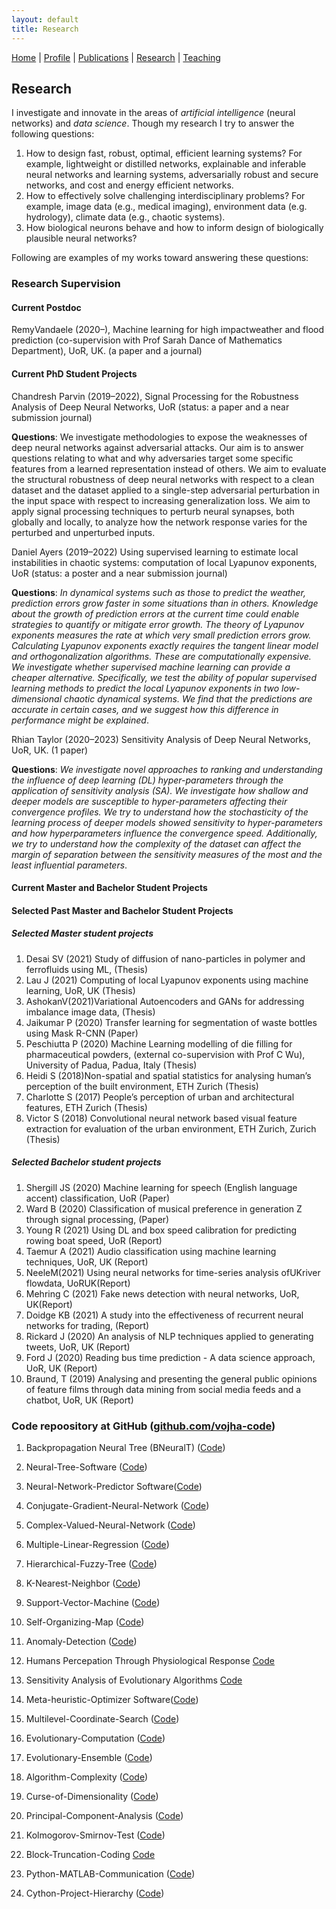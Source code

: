 ```yaml
---
layout: default
title: Research
---
```

<a href="{{site.baseurl}}/index">Home</a> | 
<a href="{{site.baseurl}}/profile">Profile</a> | 
<a href="{{site.baseurl}}/publications">Publications</a> | 
<a href="{{site.baseurl}}/research">Research</a> | 
<a href="{{site.baseurl}}/teaching">Teaching</a>

## Research

I investigate and innovate in the areas of _artificial intelligence_ (neural networks) and _data science_. Though my research I try to answer the following questions:

1. How to design fast, robust, optimal, efficient learning systems? For example, lightweight or distilled
networks, explainable and inferable neural networks and learning systems, adversarially robust and
secure networks, and cost and energy efficient networks.
1. How to effectively solve challenging interdisciplinary problems? For example, image data (e.g., medical imaging), environment
data (e.g. hydrology), climate data (e.g., chaotic systems).
1. How biological neurons behave and how to inform design of biologically plausible neural networks?

Following are examples of my works toward answering these questions:


### Research Supervision
#### Current Postdoc
RemyVandaele (2020–), Machine learning for high impactweather and flood prediction (co-supervision
with Prof Sarah Dance of Mathematics Department), UoR, UK. (a paper and a journal)

#### Current PhD Student Projects
Chandresh Parvin (2019–2022), Signal Processing for the Robustness Analysis of Deep Neural Networks, UoR (status: a paper and a near submission journal)

**Questions**: We investigate methodologies to expose the weaknesses of deep neural networks against adversarial attacks. Our aim is to answer questions relating to what and why adversaries target some specific features from a learned representation instead of others.  We aim to evaluate the structural robustness of deep neural networks with respect to a clean dataset and the dataset applied to a single-step adversarial perturbation in the input space with respect to increasing generalization loss. We aim to apply signal processing techniques to perturb neural synapses, both globally and locally, to analyze how the network response varies for the perturbed and unperturbed inputs.

Daniel Ayers (2019–2022) Using supervised learning to estimate local instabilities in chaotic systems: computation of local Lyapunov exponents, UoR (status: a poster and a near submission journal)

**Questions**: _In dynamical systems such as those to predict the weather, prediction errors grow faster in some situations than in others. Knowledge about the growth of prediction errors at the current time could enable strategies to quantify or mitigate error growth. The theory of Lyapunov exponents measures the rate at which very small prediction errors grow. Calculating Lyapunov exponents exactly requires the tangent linear model and orthogonalization algorithms. These are computationally expensive. We investigate whether supervised machine learning can provide a cheaper alternative. Specifically, we test the ability of popular supervised learning methods to predict the local Lyapunov exponents in two low-dimensional chaotic dynamical systems. We find that the predictions are accurate in certain cases, and we suggest how this difference in performance might be explained_.

Rhian Taylor (2020–2023) Sensitivity Analysis of Deep Neural Networks, UoR, UK. (1 paper)

**Questions**: _We investigate novel approaches to ranking and understanding the influence of deep learning (DL) hyper-parameters through the application of sensitivity analysis (SA). We investigate how shallow and deeper models are susceptible to hyper-parameters affecting their convergence profiles. We try to understand how the stochasticity of the learning process of deeper models showed sensitivity to hyper-parameters and how hyperparameters influence the convergence speed. Additionally, we try to understand how the complexity of the dataset can affect the margin of separation between the sensitivity measures of the most and the least influential parameters_.

#### Current Master and Bachelor Student Projects

#### Selected Past Master and Bachelor Student Projects
##### Selected Master student projects
1. Desai SV (2021) Study of diffusion of nano-particles in polymer and ferrofluids using ML, (Thesis)
1. Lau J (2021) Computing of local Lyapunov exponents using machine learning, UoR, UK (Thesis)
1. AshokanV(2021)Variational Autoencoders and GANs for addressing imbalance image data, (Thesis)
1. Jaikumar P (2020) Transfer learning for segmentation of waste bottles using Mask R-CNN (Paper)
1. Peschiutta P (2020) Machine Learning modelling of die filling for pharmaceutical powders, (external co-supervision with Prof C Wu), University of Padua, Padua, Italy (Thesis)
1. Heidi S (2018)Non-spatial and spatial statistics for analysing human’s perception of the built environment, ETH Zurich (Thesis)
1. Charlotte S (2017) People’s perception of urban and architectural features, ETH Zurich (Thesis)
1. Victor S (2018) Convolutional neural network based visual feature extraction for evaluation of the
urban environment, ETH Zurich, Zurich (Thesis)

##### Selected Bachelor student projects
1. Shergill JS (2020) Machine learning for speech (English language accent) classification, UoR (Paper)
1. Ward B (2020) Classification of musical preference in generation Z through signal processing, (Paper)
1. Young R (2021) Using DL and box speed calibration for predicting rowing boat speed, UoR (Report)
1. Taemur A (2021) Audio classification using machine learning techniques, UoR, UK (Report)
1. NeeleM(2021) Using neural networks for time-series analysis ofUKriver flowdata, UoRUK(Report)
1. Mehring C (2021) Fake news detection with neural networks, UoR, UK(Report)
1. Doidge KB (2021) A study into the effectiveness of recurrent neural networks for trading, (Report)
1. Rickard J (2020) An analysis of NLP techniques applied to generating tweets, UoR, UK (Report)
1. Ford J (2020) Reading bus time prediction - A data science approach, UoR, UK (Report)
1. Braund, T (2019) Analysing and presenting the general public opinions of feature films through data
mining from social media feeds and a chatbot, UoR, UK (Report)

### Code repoository at GitHub (<a href="https://github.com/vojha-code/" target="_blank">github.com/vojha-code</a>) 
1. Backpropagation Neural Tree (BNeuralT) (<a href="https://github.com/vojha-code/BNeuralT" target="_blank">Code</a>)
1. Neural-Tree-Software (<a href="https://github.com/vojha-code/Neural-Tree-Software" target="_blank">Code</a>)
1. Neural-Network-Predictor Software(<a href="https://github.com/vojha-code/Neural-Network-Predictor" target="_blank">Code</a>)
1. Conjugate-Gradient-Neural-Network (<a href="https://github.com/vojha-code/Conjugate-Gradient-Neural-Network" target="_blank">Code</a>)
1. Complex-Valued-Neural-Network (<a href="https://github.com/vojha-code/Complex-Valued-Neural-Network" target="_blank">Code</a>)
1. Multiple-Linear-Regression (<a href="https://github.com/vojha-code/Multiple-Linear-Regression" target="_blank">Code</a>)
1. Hierarchical-Fuzzy-Tree (<a href="https://github.com/vojha-code/Hierarchical-Fuzzy-Tree" target="_blank">Code</a>)
1. K-Nearest-Neighbor (<a href="https://github.com/vojha-code/K-Nearest-Neighbor" target="_blank">Code</a>)
1. Support-Vector-Machine (<a href="https://github.com/vojha-code/Support-Vector-Machine" target="_blank">Code</a>)
1. Self-Organizing-Map (<a href="https://github.com/vojha-code/Self-Organizing-Map" target="_blank">Code</a>)
1. Anomaly-Detection (<a href="https://github.com/vojha-code/Anomaly-Detection" target="_blank">Code</a>)
1. Humans Percepation Through Physiological Response <a href="https://github.com/vojha-code/ESUM-project" target="_blank">Code</a>

1. Sensitivity Analysis of Evolutionary Algorithms <a href="https://github.com/vojha-code/SAofEAs" target="_blank">Code</a>
1. Meta-heuristic-Optimizer Software(<a href="https://github.com/vojha-code/Meta-heuristic-Optimizer" target="_blank">Code</a>)
1. Multilevel-Coordinate-Search (<a href="https://github.com/vojha-code/Multilevel-Coordinate-Search" target="_blank">Code</a>)
1. Evolutionary-Computation (<a href="https://github.com/vojha-code/Evolutionary-Computation" target="_blank">Code</a>)
1. Evolutionary-Ensemble (<a href="https://github.com/vojha-code/Evolutionary-Ensemble" target="_blank">Code</a>)

1. Algorithm-Complexity (<a href="https://github.com/vojha-code/Algorithm-Complexity" target="_blank">Code</a>)
1. Curse-of-Dimensionality (<a href="https://github.com/vojha-code/Curse-of-Dimensionality" target="_blank">Code</a>)
1. Principal-Component-Analysis (<a href="https://github.com/vojha-code/Principal-Component-Analysis" target="_blank">Code</a>)
1. Kolmogorov-Smirnov-Test (<a href="https://github.com/vojha-code/Kolmogorov-Smirnov-Test" target="_blank">Code</a>)
1. Block-Truncation-Coding <a href="https://github.com/vojha-code/Block-Truncation-Coding" target="_blank">Code</a>
1. Python-MATLAB-Communication (<a href="https://github.com/vojha-code/Python-MATLAB-Communication" target="_blank">Code</a>)
1. Cython-Project-Hierarchy (<a href="https://github.com/vojha-code/Cython-Project-Hierarchy" target="_blank">Code</a>)
